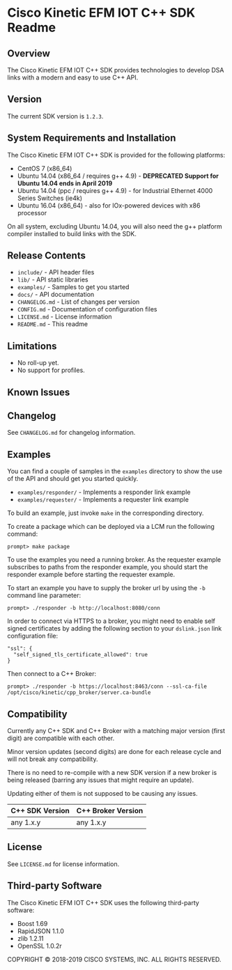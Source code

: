 # Cisco Kinetic EFM IOT C++ SDK Readme

## Overview

The Cisco Kinetic EFM IOT C++ SDK provides technologies to develop DSA links with a modern and easy to use C++ API.

## Version

The current SDK version is `1.2.3`.



## System Requirements and Installation

The Cisco Kinetic EFM IOT C++ SDK is provided for the following platforms:

* CentOS 7 (x86_64)
* Ubuntu 14.04 (x86_64 / requires g++ 4.9) - **DEPRECATED Support for Ubuntu 14.04 ends in April 2019**
* Ubuntu 14.04 (ppc / requires g++ 4.9) - for Industrial Ethernet 4000 Series Switches (ie4k)
* Ubuntu 16.04 (x86_64) - also for IOx-powered devices with x86 processor

On all system, excluding Ubuntu 14.04, you will also need the g++ platform compiler installed to build links with the SDK.

## Release Contents

* `include/` - API header files
* `lib/` - API static libraries
* `examples/` - Samples to get you started
* `docs/` - API documentation
* `CHANGELOG.md` - List of changes per version
* `CONFIG.md` - Documentation of configuration files
* `LICENSE.md` - License information
* `README.md` - This readme

## Limitations

* No roll-up yet.
* No support for profiles.

## Known Issues

## Changelog

See `CHANGELOG.md` for changelog information.

## Examples

You can find a couple of samples in the `examples` directory to show the use of the API and should get you started quickly.

* `examples/responder/` - Implements a responder link example
* `examples/requester/` - Implements a requester link example

To build an example, just invoke `make` in the corresponding directory.

To create a package which can be deployed via a LCM run the following command:

    prompt> make package

To use the examples you need a running broker. As the requester example subscribes to paths from the responder
example, you should start the responder example before starting the requester example.

To start an example you have to supply the broker url by using the `-b` command line parameter:

    prompt> ./responder -b http://localhost:8080/conn

In order to connect via HTTPS to a broker, you might need to enable self signed certificates by adding the following
section to your `dslink.json` link configuration file:

    "ssl": {
      "self_signed_tls_certificate_allowed": true
    }

Then connect to a C++ Broker:

    prompt> ./responder -b https://localhost:8463/conn --ssl-ca-file /opt/cisco/kinetic/cpp_broker/server.ca-bundle

## Compatibility

Currently any C++ SDK and C++ Broker with a matching major version (first digit) are compatible with each other.

Minor version updates (second digits) are done for each release cycle and will not break any compatibility.

There is no need to re-compile with a new SDK version if a new broker is being released (barring any issues that might require an update).

Updating either of them is not supposed to be causing any issues.

C++ SDK Version | C++ Broker Version
--------------- | ------------------
any 1.x.y       | any 1.x.y

## License

See `LICENSE.md` for license information.

## Third-party Software

The Cisco Kinetic EFM IOT C++ SDK uses the following third-party software:

* Boost 1.69
* RapidJSON 1.1.0
* zlib 1.2.11
* OpenSSL 1.0.2r

COPYRIGHT © 2018-2019 CISCO SYSTEMS, INC. ALL RIGHTS RESERVED.


